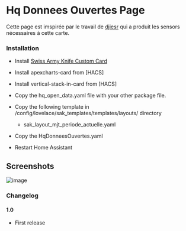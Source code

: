 # Hq Donnees Ouvertes Page

Cette page est imspirée par le travail de [djiesr](https://github.com/djiesr/Hydro-Quebec_Open_Data) qui a produit les sensors nécessaires à cette carte.

### Installation

- Install [Swiss Army Knife Custom Card](https://github.com/amoebelabs/swiss-army-knife-card/)
- Install apexcharts-card from [HACS]
- Install vertical-stack-in-card from [HACS]
- Copy the hq_open_data.yaml file with your other package file.
- Copy the following template in /config/lovelace/sak_templates/templates/layouts/ directory
  - sak_layout_mjt_periode_actuelle.yaml
- Copy the HqDonneesOuvertes.yaml

- Restart Home Assistant

## Screenshots

![image](https://user-images.githubusercontent.com/83040228/218549829-dbc3f900-81db-457d-a757-b53aa54741fb.jpeg)

### Changelog
#### 1.0
- First release
